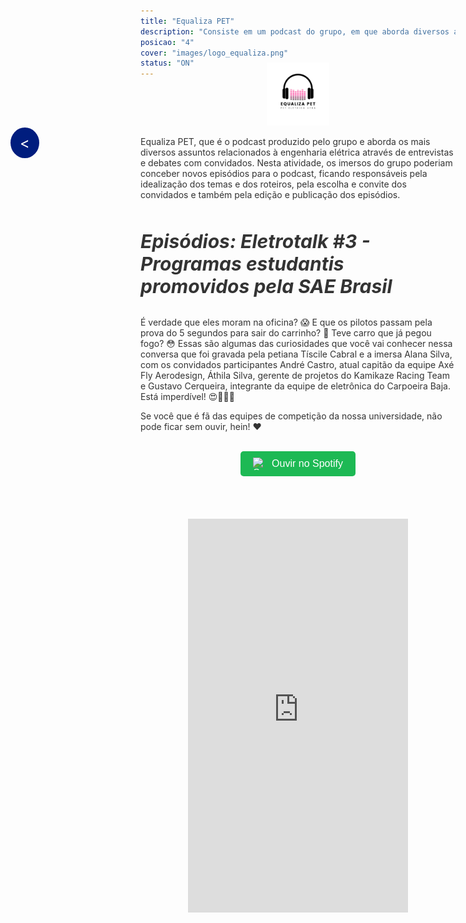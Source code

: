 ```yaml
---
title: "Equaliza PET"
description: "Consiste em um podcast do grupo, em que aborda diversos assuntos pertinentes no âmbito da engenharia com participações de convidados."
posicao: "4"
cover: "images/logo_equaliza.png"
status: "ON"
---
```

<!-- imagem da atividade-->
<div style="text-align: center; margin-top: -40px;"> <!-- Reduzindo a margem superior -->
  <img src="/atividades/Equaliza-PET/images/logo_equaliza.png" alt="Imagem Centralizada" style="width: 20%; height: auto;">
</div>
<!--Botão para voltar para a página anterior-->
<a href="javascript:history.back()" style="position: fixed; center: 20px; left: 20px; background-color: #001D7E; color: white; padding: 10px 15px; border-radius: 50%; text-decoration: none; font-size: 24px; z-index: 1000;">&lt;</a>

<!--  o conterúdo começa a partir daqui -->
<p style="color: #333;">
  Equaliza PET, que é o podcast produzido pelo grupo e aborda os mais diversos assuntos relacionados à engenharia elétrica através de entrevistas e debates com convidados. Nesta atividade, os imersos do grupo poderiam conceber novos episódios para o podcast, ficando responsáveis pela idealização dos temas e dos roteiros, pela escolha e convite dos convidados e também pela edição e publicação dos episódios.
</p><br><br>

<div>
  <t style="color: #333; font-size: 30px; font-weight: bold; font-style: italic;">Episódios: Eletrotalk #3 - Programas estudantis promovidos pela SAE Brasil</t>
</div><br>

<p style="color: #333;">
  É verdade que eles moram na oficina? 😱 E que os pilotos passam pela prova do 5 segundos para sair do carrinho? 🥵 Teve carro que já pegou fogo? 😳 Essas são algumas das curiosidades que você vai conhecer nessa conversa que foi gravada pela petiana Tíscile Cabral e a imersa Alana Silva, com os convidados participantes André Castro, atual capitão da equipe Axé Fly Aerodesign, Áthila Silva, gerente de projetos do Kamikaze Racing Team e Gustavo Cerqueira, integrante da equipe de eletrônica do Carpoeira Baja. Está imperdível! 😍🥳🥳🥳
</p>
<p style="color: #333;">
  Se você que é fã das equipes de competição da nossa universidade, não pode ficar sem ouvir, hein! ❤
</p><br>
<!-- Botão para assistir o Ep no spotify-->
<div style="display: flex; justify-content: center; align-items: center;">
  <a href="https://open.spotify.com/episode/5P6RVJbBHtBF3mIYsaJp1L?si=dde8572b74144b36" target="_blank" style="text-decoration: none;">
    <button style="padding: 10px 20px; background-color: #1DB954; color: white; border: none; border-radius: 5px; cursor: pointer; font-size: 16px; display: flex; align-items: center;">
      <img src="https://upload.wikimedia.org/wikipedia/commons/8/84/Spotify_icon.svg" alt="Spotify" style="width: 20px; height: 20px; margin-right: 10px;">
      Ouvir no Spotify
    </button>
  </a>
</div><br><br><br><br>
<!-- Publição no instagram sobre o Episódio #3-->
<div style="position: relative; width: 70%; padding-bottom: 125%; height: 0; overflow: hidden; margin: 0 auto;">
  <iframe src="https://www.instagram.com/reel/C-dzMPBpsAw/embed" style="position: absolute; top: 0; left: 0; width: 100%; height: 100%;" frameborder="0" scrolling="no" allowtransparency="true"></iframe>
</div>